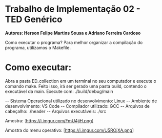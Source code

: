 # Trabalho de Implementação 02 - TED Genérico
__Autores: Herson Felipe Martins Sousa e Adriano Ferreira Cardoso__

Como executar o programa? 
Para melhor organizar a compilação do programa, utilizamos o Makefile.

# Como executar: 
Abra a pasta ED_collection em um terminal no seu computador e execute o comando make. Feito isso, irá ser gerado uma pasta build, contendo o executável da main. 
Execute com: ./build/debug/main

-- Sistema Operacional utilizado no desenvolvimento: Linux
-- Ambiente de desenvolvimento: VS Code
-- Compilador utilizado: GCC
-- Arquivos de cabeçalho: ./header
-- Arquivos executáveis: ./src

Amostra: [https://i.imgur.com/FmU4jjH.png]

Amostra do menu operativo: [https://i.imgur.com/U5ROjXA.png]
